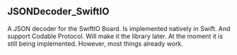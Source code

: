 ## JSONDecoder_SwiftIO

A JSON decoder for the SwiftIO Board. Is implemented natively in Swift. And support Codable Protocol.
Will make it the library later. At the moment it is still being implemented. However, most things already work.
